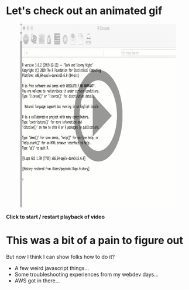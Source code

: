 <!--

author:   Joy Payton

email:    paytonk@chop.edu

version:  0.0.1

language: en

narrator: US English Female

comment:  Short description here

script:   https://code.jquery.com/jquery-3.6.0.slim.min.js

@onload
(function($) {

  // Get the .gif images from the "data-alt".
	var getGif = function() {
		var gif = [];
		$('img').each(function() {
			var data = $(this).data('alt');
			gif.push(data);
		});
		return gif;
	}

	var gif = getGif();

	// Preload all the gif images.
	var image = [];

	$.each(gif, function(index) {
		image[index]     = new Image();
		image[index].src = gif[index];
	});

	// Change the image to .gif when clicked and vice versa.
	$('figure').on('click', function() {

		var $this   = $(this),
				$index  = $this.index(),

				$img    = $this.children('img'),
				$imgSrc = $img.attr('src'),
				$imgAlt = $img.attr('data-alt'),
				$imgExt = $imgAlt.split('.');

		if($imgExt[1] === 'gif') {
			$img.attr('src', $img.data('alt')).attr('data-alt', $imgSrc);
		} else {
			$img.attr('src', $imgAlt).attr('data-alt', $img.data('alt'));
		}

		// Add play class to help with the styling.
		$this.toggleClass('play');

	});

})(jQuery);
@end
-->

# Let's check out an animated gif

<figure>
  <img src="https://raw.githubusercontent.com/arcus/education_liascript_experiments/main/img/r_console.png" height="500" width="800" alt="Static Image" data-alt="https://raw.githubusercontent.com/arcus/education_liascript_experiments/main/img/r_console.gif">
</figure>

**Click to start / restart playback of video**

# This was a bit of a pain to figure out

But now I think I can show folks how to do it?  

* A few weird javascript things...
* Some troubleshooting experiences from my webdev days...
* AWS got in there...
